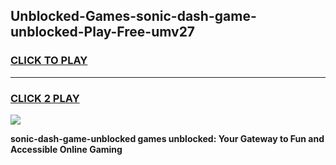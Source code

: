 
## Unblocked-Games-sonic-dash-game-unblocked-Play-Free-umv27
<h3>
<a href="https://premium76.site?title=sonic-dash-game-unblocked&ref=09A">CLICK TO PLAY</a></h3>
<hr>

<h3>
<a href="https://premium76.site?title=sonic-dash-game-unblocked&ref=09A">CLICK 2 PLAY</a>
  
</h3>

<a href="https://premium76.site?title=sonic-dash-game-unblocked&ref=09A"><img src="https://clearcache.store/games.png"></a>


**sonic-dash-game-unblocked games unblocked: Your Gateway to Fun and Accessible Online Gaming**
